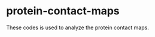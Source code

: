 protein-contact-maps
====================

These codes is used to analyze the protein contact maps.
